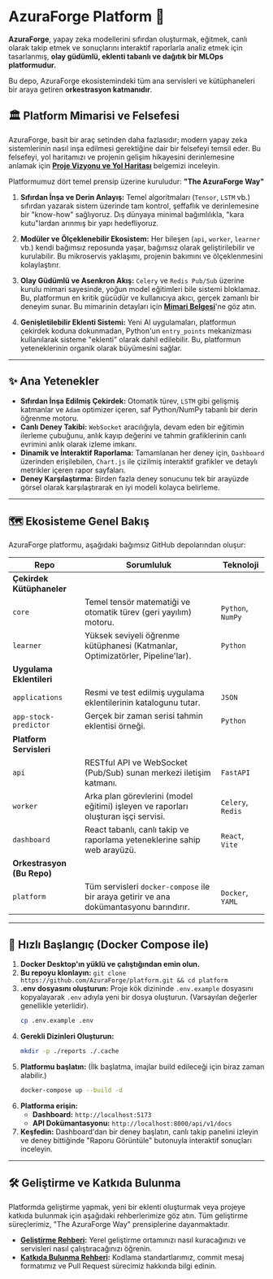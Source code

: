 # AzuraForge Platform 🚀

**AzuraForge**, yapay zeka modellerini sıfırdan oluşturmak, eğitmek, canlı olarak takip etmek ve sonuçlarını interaktif raporlarla analiz etmek için tasarlanmış, **olay güdümlü, eklenti tabanlı ve dağıtık bir MLOps platformudur.**

Bu depo, AzuraForge ekosistemindeki tüm ana servisleri ve kütüphaneleri bir araya getiren **orkestrasyon katmanıdır**.

## 🏛️ Platform Mimarisi ve Felsefesi

AzuraForge, basit bir araç setinden daha fazlasıdır; modern yapay zeka sistemlerinin nasıl inşa edilmesi gerektiğine dair bir felsefeyi temsil eder. Bu felsefeyi, yol haritamızı ve projenin gelişim hikayesini derinlemesine anlamak için **[Proje Vizyonu ve Yol Haritası](./docs/VISION_AND_ROADMAP.md)** belgemizi inceleyin.

Platformumuz dört temel prensip üzerine kuruludur: **"The AzuraForge Way"**

1.  **Sıfırdan İnşa ve Derin Anlayış:**
    Temel algoritmaları (`Tensor`, `LSTM` vb.) sıfırdan yazarak sistem üzerinde tam kontrol, şeffaflık ve derinlemesine bir "know-how" sağlıyoruz. Dış dünyaya minimal bağımlılıkla, "kara kutu"lardan arınmış bir yapı hedefliyoruz.

2.  **Modüler ve Ölçeklenebilir Ekosistem:**
    Her bileşen (`api`, `worker`, `learner` vb.) kendi bağımsız reposunda yaşar, bağımsız olarak geliştirilebilir ve kurulabilir. Bu mikroservis yaklaşımı, projenin bakımını ve ölçeklenmesini kolaylaştırır.

3.  **Olay Güdümlü ve Asenkron Akış:**
    `Celery` ve `Redis Pub/Sub` üzerine kurulu mimari sayesinde, yoğun model eğitimleri bile sistemi bloklamaz. Bu, platformun en kritik gücüdür ve kullanıcıya akıcı, gerçek zamanlı bir deneyim sunar. Bu mimarinin detayları için **[Mimari Belgesi](./docs/ARCHITECTURE.md)**'ne göz atın.

4.  **Genişletilebilir Eklenti Sistemi:**
    Yeni AI uygulamaları, platformun çekirdek koduna dokunmadan, Python'un `entry_points` mekanizması kullanılarak sisteme "eklenti" olarak dahil edilebilir. Bu, platformun yeteneklerinin organik olarak büyümesini sağlar.

---

## ✨ Ana Yetenekler

*   **Sıfırdan İnşa Edilmiş Çekirdek:** Otomatik türev, `LSTM` gibi gelişmiş katmanlar ve `Adam` optimizer içeren, saf Python/NumPy tabanlı bir derin öğrenme motoru.
*   **Canlı Deney Takibi:** `WebSocket` aracılığıyla, devam eden bir eğitimin ilerleme çubuğunu, anlık kayıp değerini ve tahmin grafiklerinin canlı evrimini anlık olarak izleme imkanı.
*   **Dinamik ve İnteraktif Raporlama:** Tamamlanan her deney için, `Dashboard` üzerinden erişilebilen, `Chart.js` ile çizilmiş interaktif grafikler ve detaylı metrikler içeren rapor sayfaları.
*   **Deney Karşılaştırma:** Birden fazla deney sonucunu tek bir arayüzde görsel olarak karşılaştırarak en iyi modeli kolayca belirleme.

---

## 🗺️ Ekosisteme Genel Bakış

AzuraForge platformu, aşağıdaki bağımsız GitHub depolarından oluşur:

| Repo                         | Sorumluluk                                                                       | Teknoloji      |
| ---------------------------- | -------------------------------------------------------------------------------- | -------------- |
| **Çekirdek Kütüphaneler**    |                                                                                  |                |
| `core`                       | Temel tensör matematiği ve otomatik türev (geri yayılım) motoru.                   | `Python`, `NumPy` |
| `learner`                    | Yüksek seviyeli öğrenme kütüphanesi (Katmanlar, Optimizatörler, Pipeline'lar).     | `Python`       |
| **Uygulama Eklentileri**     |                                                                                  |                |
| `applications`               | Resmi ve test edilmiş uygulama eklentilerinin katalogunu tutar.                    | `JSON`         |
| `app-stock-predictor`        | Gerçek bir zaman serisi tahmin eklentisi örneği.                                 | `Python`       |
| **Platform Servisleri**      |                                                                                  |                |
| `api`                        | RESTful API ve WebSocket (Pub/Sub) sunan merkezi iletişim katmanı.                 | `FastAPI`      |
| `worker`                     | Arka plan görevlerini (model eğitimi) işleyen ve raporları oluşturan işçi servisi. | `Celery`, `Redis` |
| `dashboard`                  | React tabanlı, canlı takip ve raporlama yeteneklerine sahip web arayüzü.           | `React`, `Vite` |
| **Orkestrasyon (Bu Repo)**   |                                                                                  |                |
| `platform`                   | Tüm servisleri `docker-compose` ile bir araya getirir ve ana dokümantasyonu barındırır. | `Docker`, `YAML` |

---

## 🚀 Hızlı Başlangıç (Docker Compose ile)

1.  **Docker Desktop'ın yüklü ve çalıştığından emin olun.**
2.  **Bu repoyu klonlayın:** `git clone https://github.com/AzuraForge/platform.git && cd platform`
3.  **.env dosyasını oluşturun:** Proje kök dizininde `.env.example` dosyasını kopyalayarak `.env` adıyla yeni bir dosya oluşturun. (Varsayılan değerler genellikle yeterlidir).
    ```bash
    cp .env.example .env
    ```
4.  **Gerekli Dizinleri Oluşturun:**
    ```bash
    mkdir -p ./reports ./.cache
    ```
5.  **Platformu başlatın:** (İlk başlatma, imajlar build edileceği için biraz zaman alabilir.)
    ```bash
    docker-compose up --build -d
    ```
6.  **Platforma erişin:**
    *   **Dashboard:** `http://localhost:5173`
    *   **API Dokümantasyonu:** `http://localhost:8000/api/v1/docs`
7.  **Keşfedin:** Dashboard'dan bir deney başlatın, canlı takip panelini izleyin ve deney bittiğinde "Raporu Görüntüle" butonuyla interaktif sonuçları inceleyin.

---

## 🛠️ Geliştirme ve Katkıda Bulunma

Platformda geliştirme yapmak, yeni bir eklenti oluşturmak veya projeye katkıda bulunmak için aşağıdaki rehberlerimize göz atın. Tüm geliştirme süreçlerimiz, "The AzuraForge Way" prensiplerine dayanmaktadır.

*   **[Geliştirme Rehberi](./docs/DEVELOPMENT_GUIDE.md):** Yerel geliştirme ortamınızı nasıl kuracağınızı ve servisleri nasıl çalıştıracağınızı öğrenin.
*   **[Katkıda Bulunma Rehberi](./docs/CONTRIBUTING.md):** Kodlama standartlarımız, commit mesaj formatımız ve Pull Request sürecimiz hakkında bilgi edinin.


